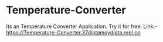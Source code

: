 # Temperature-Converter
Its an Temperature Converter Application. Try it for free.
Link:- https://Temperature-Converter.37diptamoydipta.repl.co
